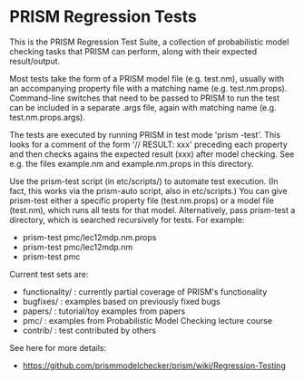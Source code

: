 # PRISM Regression Tests

This is the PRISM Regression Test Suite, a collection of probabilistic model checking
tasks that PRISM can perform, along with their expected result/output.

Most tests take the form of a PRISM model file (e.g. test.nm),
usually with an accompanying property file with a matching name (e.g. test.nm.props).
Command-line switches that need to be passed to PRISM to run the test
can be included in a separate .args file, again with matching name (e.g. test.nm.props.args).

The tests are executed by running PRISM in test mode 'prism -test'.
This looks for a comment of the form '// RESULT: xxx' preceding each property
and then checks agains the expected result (xxx) after model checking.
See e.g. the files example.nm and example.nm.props in this directory.

Use the prism-test script (in etc/scripts/) to automate test execution.
(In fact, this works via the prism-auto script, also in etc/scripts.)
You can give prism-test either a specific property file (test.nm.props)
or a model file (test.nm), which runs all tests for that model.
Alternatively, pass prism-test a directory, which is searched recursively for tests.
For example:

* prism-test pmc/lec12mdp.nm.props
* prism-test pmc/lec12mdp.nm
* prism-test pmc

Current test sets are:

* functionality/ : currently partial coverage of PRISM's functionality
* bugfixes/ : examples based on previously fixed bugs
* papers/ : tutorial/toy examples from papers
* pmc/ : examples from Probabilistic Model Checking lecture course
* contrib/ : test contributed by others

See here for more details:

* https://github.com/prismmodelchecker/prism/wiki/Regression-Testing
